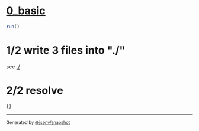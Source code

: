# [0_basic](../../esm_and_commonjs_build.test.mjs#L32)

```js
run()
```

# 1/2 write 3 files into "./"

see [./](./)

# 2/2 resolve

```js
{}
```

---

<sub>
  Generated by <a href="https://github.com/jsenv/core/tree/main/packages/tooling/snapshot">@jsenv/snapshot</a>
</sub>
